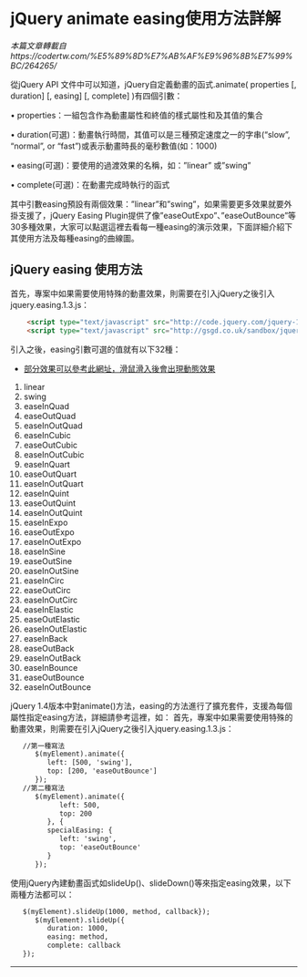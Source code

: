 # jQuery animate easing使用方法詳解

_本篇文章轉載自https://codertw.com/%E5%89%8D%E7%AB%AF%E9%96%8B%E7%99%BC/264265/_



從jQuery API 文件中可以知道，jQuery自定義動畫的函式.animate( properties [, duration] [, easing] [, complete] )有四個引數：

• properties：一組包含作為動畫屬性和終值的樣式屬性和及其值的集合

• duration(可選)：動畫執行時間，其值可以是三種預定速度之一的字串(“slow”, “normal”, or “fast”)或表示動畫時長的毫秒數值(如：1000)

• easing(可選)：要使用的過渡效果的名稱，如：”linear” 或”swing”

• complete(可選)：在動畫完成時執行的函式

其中引數easing預設有兩個效果：”linear”和”swing”，如果需要更多效果就要外掛支援了，jQuery Easing Plugin提供了像”easeOutExpo”、”easeOutBounce”等30多種效果，大家可以點選這裡去看每一種easing的演示效果，下面詳細介紹下其使用方法及每種easing的曲線圖。

## jQuery easing 使用方法

首先，專案中如果需要使用特殊的動畫效果，則需要在引入jQuery之後引入jquery.easing.1.3.js：
```html
    <script type="text/javascript" src="http://code.jquery.com/jquery-1.8.3.js"></script>
    <script type="text/javascript" src="http://gsgd.co.uk/sandbox/jquery/easing/jquery.easing.1.3.js"></script> 
```
引入之後，easing引數可選的值就有以下32種：

*  [部分效果可以參考此網址，滑鼠滑入後會出現動態效果](https://easings.net/cn)  
1. linear
2. swing
3. easeInQuad
4. easeOutQuad
5. easeInOutQuad
6. easeInCubic
7. easeOutCubic
8. easeInOutCubic
9. easeInQuart
10. easeOutQuart
11. easeInOutQuart
12. easeInQuint
13. easeOutQuint
14. easeInOutQuint
15. easeInExpo
16. easeOutExpo
17. easeInOutExpo
18. easeInSine
19. easeOutSine
20. easeInOutSine
21. easeInCirc
22. easeOutCirc
23. easeInOutCirc
24. easeInElastic
25. easeOutElastic
26. easeInOutElastic
27. easeInBack
28. easeOutBack
29. easeInOutBack
30. easeInBounce
31. easeOutBounce
32. easeInOutBounce


jQuery 1.4版本中對animate()方法，easing的方法進行了擴充套件，支援為每個屬性指定easing方法，詳細請參考這裡，如：
首先，專案中如果需要使用特殊的動畫效果，則需要在引入jQuery之後引入jquery.easing.1.3.js：
```html
   //第一種寫法
      $(myElement).animate({ 
         left: [500, 'swing'], 
         top: [200, 'easeOutBounce'] 
      }); 
   //第二種寫法
      $(myElement).animate({ 
            left: 500, 
            top: 200 
         }, { 
         specialEasing: { 
            left: 'swing', 
            top: 'easeOutBounce' 
         } 
      });
```
使用jQuery內建動畫函式如slideUp()、slideDown()等來指定easing效果，以下兩種方法都可以：
```html
   $(myElement).slideUp(1000, method, callback}); 
      $(myElement).slideUp({ 
         duration: 1000, 
         easing: method, 
         complete: callback 
   });
```


* * *


